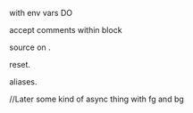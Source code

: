 with env vars DO

accept  comments within block

source on .

reset.

aliases.


//Later some kind of async thing with fg and bg
